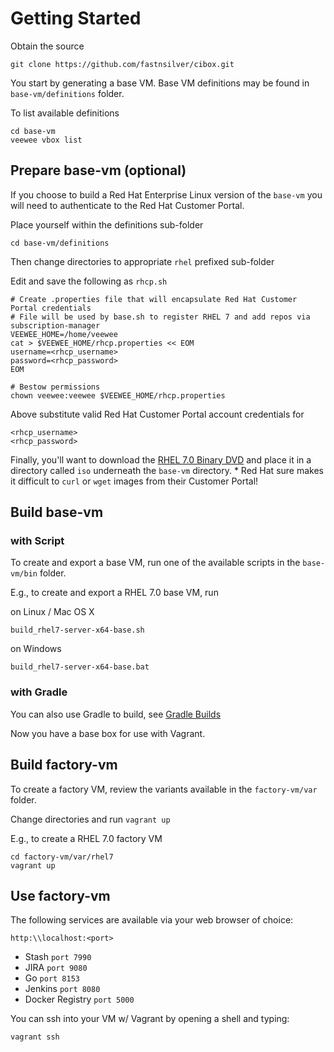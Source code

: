 # Getting Started

Obtain the source

    git clone https://github.com/fastnsilver/cibox.git
    
You start by generating a base VM.  Base VM definitions may be found in `base-vm/definitions` folder.

To list available definitions

    cd base-vm
    veewee vbox list
    
    
## Prepare base-vm (optional)

If you choose to build a Red Hat Enterprise Linux version of the `base-vm` you will need to authenticate to the Red Hat Customer Portal.  

Place yourself within the definitions sub-folder

    cd base-vm/definitions

Then change directories to appropriate `rhel` prefixed sub-folder

Edit and save the following as `rhcp.sh`

    # Create .properties file that will encapsulate Red Hat Customer Portal credentials
    # File will be used by base.sh to register RHEL 7 and add repos via subscription-manager
    VEEWEE_HOME=/home/veewee
    cat > $VEEWEE_HOME/rhcp.properties << EOM
    username=<rhcp_username>
    password=<rhcp_password>
    EOM

    # Bestow permissions 
    chown veewee:veewee $VEEWEE_HOME/rhcp.properties

Above substitute valid Red Hat Customer Portal account credentials for

    <rhcp_username>
    <rhcp_password>

Finally, you'll want to download the [RHEL 7.0 Binary DVD](https://access.redhat.com/downloads/content/69/ver=/rhel---7/7.0/x86_64/product-downloads) and place it in a directory called `iso` underneath the `base-vm` directory.
    * Red Hat sure makes it difficult to `curl` or `wget` images from their Customer Portal!


## Build base-vm

### with Script
To create and export a base VM, run one of the available scripts in the `base-vm/bin` folder.

E.g., to create and export a RHEL 7.0 base VM, run

on Linux / Mac OS X

    build_rhel7-server-x64-base.sh
    
on Windows

    build_rhel7-server-x64-base.bat    

### with Gradle
You can also use Gradle to build, see [Gradle Builds](base-vm/docs/GRADLE-BUILDS.md)

Now you have a base box for use with Vagrant.


## Build factory-vm

To create a factory VM, review the variants available in the `factory-vm/var` folder.

Change directories and run `vagrant up`

E.g., to create a RHEL 7.0 factory VM

    cd factory-vm/var/rhel7
    vagrant up


## Use factory-vm

The following services are available via your web browser of choice:

    http:\\localhost:<port>

* Stash `port 7990`
* JIRA `port 9080`
* Go `port 8153`
* Jenkins `port 8080`
* Docker Registry `port 5000`

You can ssh into your VM w/ Vagrant by opening a shell and typing:

    vagrant ssh
